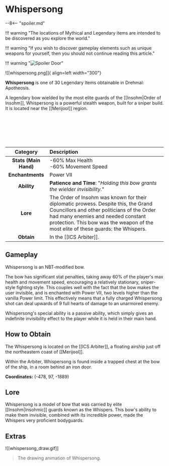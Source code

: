 # Whispersong

--8<-- "spoiler.md"

!!! warning "The locations of Mythical and Legendary items are intended to be discovered as you explore the world."

!!! warning "If you wish to discover gameplay elements such as unique weapons for yourself, then you should not continue reading this article."

!!! warning "![Spoiler Door](/assets/img/spoiler_door.png)"

![[whispersong.png]]{ align=left width="300"}

**Whispersong** is one of 30 Legendary Items obtainable in Drehmal: Apotheosis.

A legendary bow wielded by the most elite guards of the [[Insohm|Order of Insohm]], Whispersong is a powerful stealth weapon, built for a sniper build. It is located near the [[Merijool]] region.

<br> <br> <br> <br> <br>

| Category | Description |
|:--------------------------------:|:-----------------------------------------------------------------------------------------------------------------------------------------------------------------------------|
| **Stats (Main Hand)**         | -60% Max Health <br> -60% Movement Speed      |
| **Enchantments**              | Power VII |
| **Ability**                   | **Patience and Time**: "*Holding this bow grants the wielder invisibility.*" |
| **Lore**                      | The Order of Insohm was known for their diplomatic prowess. Despite this, the Grand Councillors and other politicians of the Order had many enemies and needed constant protection. This bow was the weapon of the most elite of these guards: the Whispers. |
| **Obtain**                    | In the [[ICS Arbiter]].   |

## Gameplay
Whispersong is an NBT-modified bow.

The bow has significant stat penalties, taking away 60% of the player's max health and movement speed, encouraging a relatively stationary, sniper-style fighting style. This couples well with the fact that the bow makes the user invisible, and is enchanted with Power VII, two levels higher than the vanilla Power limit. This effectively means that a fully charged Whispersong shot can deal upwards of 9 full hearts of damage to an unarmored enemy. 

Whispersong's special ability is a passive ability, which simply gives an indefinite invisibility effect to the player while it is held in their main hand.

## How to Obtain
The Whispersong is located on the [[ICS Arbiter]], a floating airship just off the northeastern coast of [[Merijool]].

Within the Arbiter, Whispersong is found inside a trapped chest at the bow of the ship, in a room behind an iron door.

**Coordinates:** (-478, 97, -1889)

## Lore
Whispersong is a model of bow that was carried by elite [[Insohm|Insohmic]] guards known as the Whispers. This bow's ability to make them invisible, combined with its incredible power, made the Whispers very proficient bodyguards.

## Extras
![[whispersong_draw.gif]]
> The drawing animation of Whispersong.